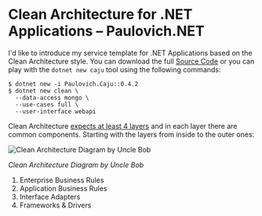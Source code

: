 # Clean Architecture for .NET Applications – Paulovich.NET

I'd like to introduce my service template for .NET Applications based on the Clean Architecture style. You can download the full [Source Code](https://github.com/ivanpaulovich/manga-clean-architecture "Permalink to Manga Clean Architecture")
 or you can play with the `dotnet new caju` tool using the following commands:
    
    
    $ dotnet new -i Paulovich.Caju::0.4.2
    $ dotnet new clean \
      --data-access mongo \
      --use-cases full \
      --user-interface webapi

Clean Architecture [expects at least 4 layers](https://8thlight.com/blog/uncle-bob/2012/08/13/the-clean-architecture.html "The Clean Architecture") and in each layer there are common components. Starting with the layers from inside to the outer ones:

![Clean Architecture Diagram by Uncle Bob](https://paulovich.net/wp-content/uploads/2018/04/CleanArchitecture-Uncle-Bob.jpg)

*Clean Architecture Diagram by Uncle Bob*

1. Enterprise Business Rules
2. Application Business Rules
3. Interface Adapters
4. Frameworks & Drivers
